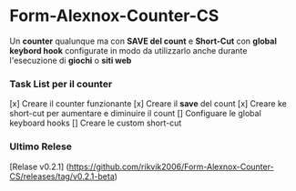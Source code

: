 # Form-Alexnox-Counter-CS
Un **counter** qualunque ma con **SAVE del count** e **Short-Cut** con **global keybord hook** configurate in modo da utilizzarlo anche durante l'esecuzione di **giochi** o **siti web**

### Task List per il counter
[x] Creare il counter funzionante
[x] Creare il **save** del count
[x] Creare ke short-cut per aumentare e diminuire il count
[] Configuare le global keyboard hooks
[] Creare le custom short-cut

### Ultimo Relese

[Relase v0.2.1] (https://github.com/rikvik2006/Form-Alexnox-Counter-CS/releases/tag/v0.2.1-beta)
